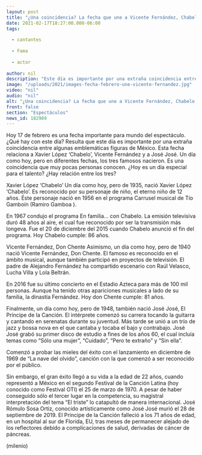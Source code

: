 ```yaml
---
layout: post
title: "¿Una coincidencia? La fecha que une a Vicente Fernández, Chabelo y José José"
date: 2021-02-17T18:27:00.000-06:00
tags:
  
  - cantantes
  
  - Fama
  
  - actor
  
author: nil
description: "Este día es importante por una extraña coincidencia entre estas emblemáticas figuras de México. Esta fecha relaciona a Xavier López ‘Chabelo’, Vicente Fernández y a José José. Te decimos por qué. "
image: "/uploads/2021/images-fecha-febrero-une-vicente-fernandez.jpg"
video: "nil"
audio: "nil"
alt: "¿Una coincidencia? La fecha que une a Vicente Fernández, Chabelo y José José"
front: false
section: "Espectáculos"
news_id: 182989
---
```


Hoy 17 de febrero es una fecha importante para mundo del espectáculo. ¿Qué hay con este día? Resulta que este día es importante por una extraña coincidencia entre algunas emblemáticas figuras de México. Esta fecha relaciona a Xavier López ‘Chabelo’, Vicente Fernández y a José José.  Un día como hoy, pero en diferentes fechas, los tres famosos nacieron. Es una coincidencia que muy pocas personas conocen. ¿Hoy es un día especial para el talento? ¿Hay relación entre los tres? 

Xavier López ‘Chabelo’ Un día como hoy, pero de 1935, nació Xavier López ‘Chabelo’. Es reconocido por su personaje de niño, el eterno niño de 12 años. Éste personaje nació en 1956 en el programa Carrusel musical de Tío Gamboín (Ramiro Gamboa ).

En 1967 condujo el programa En familia... con Chabelo. La emisión televisiva duró 48 años al aire, el cual fue reconocido por ser la transmisión más longeva. Fue el 20 de diciembre del 2015 cuando Chabelo anunció el fin del programa. Hoy Chabelo cumple: 86 años. 

Vicente Fernández, Don Chente Asimismo, un día como hoy, pero de 1940 nació Vicente Fernández, Don Chente. El famoso es reconocido en el ámbito musical, aunque también participó en proyectos de televisión. El padre de Alejandro Fernández ha compartido escenario con Raúl Velasco, Lucha Villa y Lola Beltrán. 

En 2016 fue su último concierto en el Estadio Azteca para más de 100 mil personas. Aunque ha tenido otras apariciones musicales a lado de su familia, la dinastía Fernández. Hoy don Chente cumple: 81 años.

Finalmente, un día como hoy, pero de 1948, también nació José José, El Príncipe de la Canción. El intérprete comenzó su carrera tocando la guitarra y cantando en serenatas durante su juventud. Más tarde se unió a un trío de jazz y bossa nova en el que cantaba y tocaba el bajo y contrabajo. José José grabó su primer disco de estudio a fines de los años 60, el cual incluía temas como “Sólo una mujer”, “Cuidado”, “Pero te extraño” y “Sin ella”.  

Comenzó a probar las mieles del éxito con el lanzamiento en diciembre de 1969 de “La nave del olvido”, canción con la que comenzó a ser reconocido por el público. 

Sin embargo, el gran éxito llegó a su vida a la edad de 22 años, cuando representó a México en el segundo Festival de la Canción Latina (hoy conocido como Festival OTI) el 25 de marzo de 1970. A pesar de haber conseguido sólo el tercer lugar en la competencia, su magistral interpretación del tema “El triste” lo catapultó de manera internacional. José Rómulo Sosa Ortiz, conocido artísticamente como José José murió el 28 de septiembre de 2019. El Príncipe de la Canción falleció a los 71 años de edad, en un hospital al sur de Florida, EU, tras meses de permanecer alejado de los reflectores debido a complicaciones de salud, derivadas de cáncer de páncreas. 

(milenio)